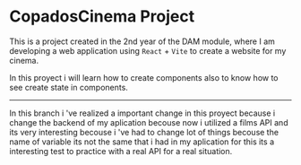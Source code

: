 # CopadosCinema Project

This is a project created in the 2nd year of the DAM module, where I am developing a web application using `React` + `Vite` to create a website for my cinema.

In this proyect i will learn how to create components also to know how to see create state in components.

---

In this branch i 've realized a important change in this proyect because i change the backend of my aplication becouse now i utilized a films API and its very interesting becouse i 've had to change lot of things becouse the name of variable its not the same that i had in my aplication for this its a interesting test to practice with a real API for a real situation.